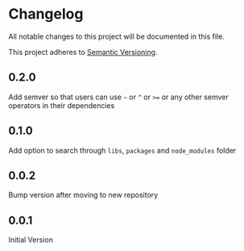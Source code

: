 # Changelog

All notable changes to this project will be documented in this file.

This project adheres to [Semantic Versioning](http://semver.org/spec/v2.0.0.html).

## 0.2.0
Add semver so that users can use `~` or `^` or `>=` or any other semver operators in their dependencies

## 0.1.0
Add option to search through `libs`, `packages` and `node_modules` folder

## 0.0.2

Bump version after moving to new repository


## 0.0.1

Initial Version
